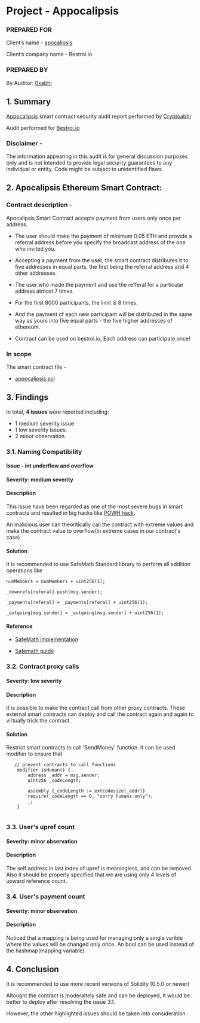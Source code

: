 # Project - Appocalipsis


### PREPARED FOR

Client’s name - [apocalipsis](https://github.com/apocalipsis666/) 

Client’s company name - Bestroi.io

### PREPARED BY

By Auditor: [0xabhi](http://github.com/0xabhi)


## 1. Summary

[Appocalipsis](https://github.com/apocalipsis666/apocalipsis/blob/master/apocalipsis.sol) smart contract security audit report performed by [Cryptoabhi](https://github.com/cryptoabhi)

Audit performed for [Bestroi.io](bestroi.io)


### Disclaimer - 

The information appearing in this audit is for general discussion purposes only and is not intended to provide legal security guarantees to any individual or entity.
Code might be subject to unidentified flaws.


## 2. Apocalipsis Ethereum Smart Contract:

### Contract description - 

Apocalipsis Smart Contract accepts payment from users only once per address.

* The user should make the payment of minimum 0.05 ETH and provide a referral address
before you specify the broadcast address of the one who invited you. 

* Accepting a payment from the user, the smart contract distributes it to five addresses in equal parts, 
the first being the referral address and 4 other addresses. 

* The user who made the payment and use the refferal for a particular address atmost 7 times. 

* For the first 8000 participants, the limit is 8 times.

* And the payment of each new participant will be distributed in the same way as yours into five equal parts - the five higher addresses of ethereum. 

* Contract can be used on bestroi.io, Each address can participate once!

### In scope

The smart contract file -
- [appocalipsis.sol](https://github.com/apocalipsis666/apocalipsis/blob/master/apocalipsis.sol)

## 3. Findings

In total, **4 issues** were reported including:

- 1 medium severity issue
- 1 low severity issues.
- 2 minor observation.

### 3.1. Naming Compatibility

#### Issue - int underflow and overflow
#### Severity: medium severity

#### Description

This issue have been regarded as one of the most severe bugs in smart contracts and resulted in big hacks like [POWH hack](https://blog.goodaudience.com/how-800k-evaporated-from-the-powh-coin-ponzi-scheme-overnight-1b025c33b530). 

An malicious user can theoritically call the contract with extreme values and make the contract value to overflow(in extreme cases in our contract's case)

#### Solution

It is recommended to use SafeMath Standard library to perform all addition operations like 

```
numMembers = numMembers + uint256(1);

_downrefs[referal].push(msg.sender);

_payments[referal] = _payments[referal] + uint256(1);

_outgoing[msg.sender] = _outgoing[msg.sender] + uint256(1);
```

#### Reference 

- [SafeMath implementation](https://github.com/OpenZeppelin/openzeppelin-solidity/blob/master/contracts/math/SafeMath.sol)

- [Safemath guide](https://medium.com/coinmonks/practicing-safemath-with-solidity-and-openzeppelin-cde4cba9ce39)

### 3.2. Contract proxy calls

#### Severity: low severity

#### Description

It is possible to make the contract call from other proxy contracts. These external smart contracts can deploy and call the contract again and again to virtually trick the contract.

#### Solution

Restrict smart contracts to call 'SendMoney' function. It can be used modifier to ensure that 

```
   // prevent contracts to call functions
    modifier isHuman() {
        address _addr = msg.sender;
        uint256 _codeLength;

        assembly {_codeLength := extcodesize(_addr)}
        require(_codeLength == 0, "sorry humans only");
        _;
    }
    
```

### 3.3. User's upref count

#### Severity: minor observation

#### Description

The self address in last index of upref is meaningless, and can be removed. Also it should be properly specified that we are using only 4 levels of upward reference count.

### 3.4. User's payment count

#### Severity: minor observation

#### Description

Noticed that a mapping is being used for managing only a single varible where the values will be changed only once. An bool can be used instead of the hashmap(mapping variable)

## 4. Conclusion

It is recommended to use more recent versions of Solidity (0.5.0 or newer)

Altought the contract is moderaltely safe and can be deployed, It would be better to deploy after resolving the issue 3.1.

However, the other highlighted issues should be taken into consideration.
